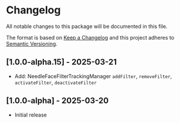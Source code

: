 # Changelog
All notable changes to this package will be documented in this file.

The format is based on [Keep a Changelog](http://keepachangelog.com/en/1.0.0/)
and this project adheres to [Semantic Versioning](http://semver.org/spec/v2.0.0.html).

## [1.0.0-alpha.15] - 2025-03-21
- Add: NeedleFaceFilterTrackingManager `addFilter`, `removeFilter`, `activateFilter`, `deactivateFilter` 

## [1.0.0-alpha] - 2025-03-20
- Initial release